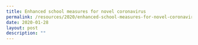 ```yaml
---
title: Enhanced school measures for novel coronavirus
permalink: /resources/2020/enhanced-school-measures-for-novel-coronavirus
date: 2020-01-28
layout: post
description: ""
---
```

